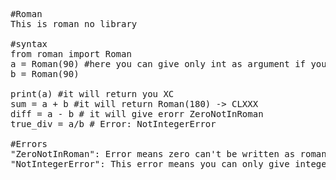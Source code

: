 <pre>
#Roman 
This is roman no library

#syntax
from roman import Roman
a = Roman(90) #here you can give only int as argument if you give other datatype then it causes <a href="NotIntegerError">"NotIntegerError"</a>
b = Roman(90)

print(a) #it will return you XC
sum = a + b #it will return Roman(180) -> CLXXX
diff = a - b # it will give erorr <a>ZeroNotInRoman<a> 
true_div = a/b # Error: <a>NotIntegerError</a>
  
#Errors
"ZeroNotInRoman": Error means zero can't be written as roman because roman numbersystem doesnot have 0. </a>
"NotIntegerError": This error means you can only give integer as argument </a>
<a></a>
</pre>
